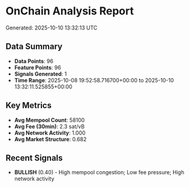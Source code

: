 # OnChain Analysis Report
Generated: 2025-10-10 13:32:13 UTC

## Data Summary
- **Data Points**: 96
- **Feature Points**: 96
- **Signals Generated**: 1
- **Time Range**: 2025-10-08 19:52:58.716700+00:00 to 2025-10-10 13:32:11.525855+00:00

## Key Metrics
- **Avg Mempool Count**: 58100
- **Avg Fee (30min)**: 2.3 sat/vB
- **Avg Network Activity**: 1.000
- **Avg Market Structure**: 0.682

## Recent Signals
- **BULLISH** (0.40) - High mempool congestion; Low fee pressure; High network activity
